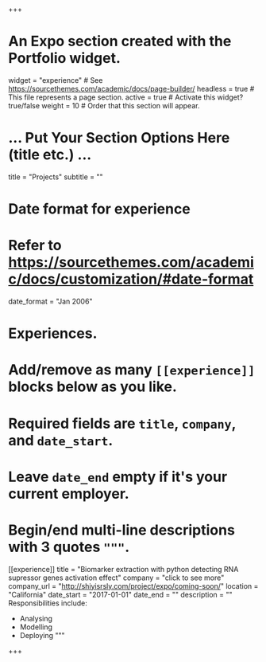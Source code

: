 +++
# An Expo section created with the Portfolio widget.
widget = "experience"  # See https://sourcethemes.com/academic/docs/page-builder/
headless = true  # This file represents a page section.
active = true  # Activate this widget? true/false
weight = 10  # Order that this section will appear.



 # ... Put Your Section Options Here (title etc.) ...
 title = "Projects"
 subtitle = ""
 

 # Date format for experience
 #   Refer to https://sourcethemes.com/academic/docs/customization/#date-format
 date_format = "Jan 2006"

 # Experiences.
 #   Add/remove as many `[[experience]]` blocks below as you like.
 #   Required fields are `title`, `company`, and `date_start`.
 #   Leave `date_end` empty if it's your current employer.
 #   Begin/end multi-line descriptions with 3 quotes `"""`.
 [[experience]]
   title = "Biomarker extraction with python detecting RNA supressor genes activation effect"
   company = "click to see more"
   company_url = "http://shiyisrsly.com/project/expo/coming-soon/"
   location = "California"
   date_start = "2017-01-01"
   date_end = ""
   description = ""
   Responsibilities include:
  
   * Analysing
   * Modelling
   * Deploying
   """

+++

